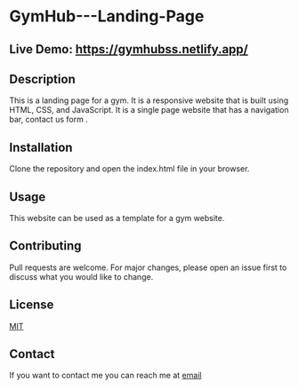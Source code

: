 # GymHub---Landing-Page

## Live Demo: https://gymhubss.netlify.app/

## Description

This is a landing page for a gym. It is a responsive website that is built using HTML, CSS, and JavaScript. It is a single page website that has a navigation bar, contact us form .

## Installation

Clone the repository and open the index.html file in your browser.

## Usage

This website can be used as a template for a gym website.

## Contributing

Pull requests are welcome. For major changes, please open an issue first to discuss what you would like to change.

## License

[MIT](https://choosealicense.com/licenses/mit/)

## Contact

If you want to contact me you can reach me at [email](mailto:sahsisunny@gmail.com)

